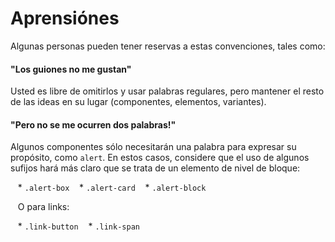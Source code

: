 # Aprensiónes

Algunas personas pueden tener reservas a estas convenciones, tales como:

#### "Los guiones no me gustan"

Usted es libre de omitirlos y usar palabras regulares, pero mantener el resto de las ideas en su lugar (componentes, elementos, variantes).

#### "Pero no se me ocurren dos palabras!"

Algunos componentes sólo necesitarán una palabra para expresar su propósito, como `alert`. En estos casos, considere que el uso de algunos sufijos hará más claro que se trata de un elemento de nivel de bloque:

   * `.alert-box`
   * `.alert-card`
   * `.alert-block`

   O para links:

   * `.link-button`
   * `.link-span`
